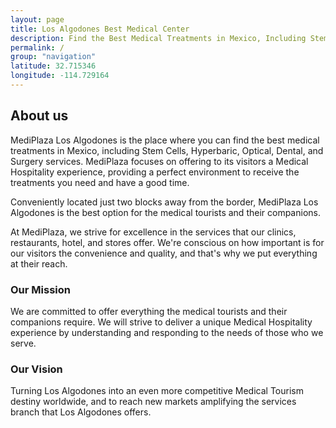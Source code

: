 ```yaml
---
layout: page
title: Los Algodones Best Medical Center
description: Find the Best Medical Treatments in Mexico, Including Stem Cells, Hyperbaric, Optical, Dental, and Surgery Services. The Only Thing Los Algodones Was Missing, Is Now Here.
permalink: /
group: "navigation"
latitude: 32.715346
longitude: -114.729164
---
```

<section role="content" class="home">
	<div class="about">
		<div class="row">
			<div class="col md-10 md-center">
				<h2 class="title">About us</h2>
				<p>MediPlaza Los Algodones is the place where you can find the best medical treatments in Mexico, including Stem Cells, Hyperbaric, Optical, Dental, and Surgery services. MediPlaza focuses on offering to its visitors a Medical Hospitality experience, providing a perfect environment to receive the treatments you need and have a good time.</p>
				<p>Conveniently located just two blocks away from the border, MediPlaza Los Algodones is the best option for the medical tourists and their companions.</p>
				<p>At MediPlaza, we strive for excellence in the services that our clinics, restaurants, hotel, and stores offer. We're conscious on how important is for our visitors the convenience and quality, and that's why we put everything at their reach.</p>
				<h3>Our Mission</h3>
				<p>We are committed to offer everything the medical tourists and their companions require. We will strive to deliver a unique Medical Hospitality experience by understanding and responding to the needs of those who we serve.</p>
				<h3>Our Vision</h3>
				<p>Turning Los Algodones into an even more competitive Medical Tourism destiny worldwide, and to reach new markets amplifying the services branch that Los Algodones offers.</p>
			</div>
		</div>
	</div>
	<!-- <div class="location">
		<div class="row">
			<div class="col md-10 md-center">
				<h2 class="title">Location</h2>
			</div>
		</div>
		<div id="map-canvas"></div>
	</div> -->
</section>